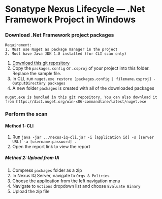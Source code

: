 # Sonatype Nexus Lifecycle — .Net Framework Project in Windows

### Download .Net Framework project packages
```
Requirement:
1. Must use Nuget as package manager in the project
2. Must have Java JDK 1.8 installed (for CLI scan only)
```
1. [Download this git repository](https://github.com/roger-lau/sonatype-scan/archive/master.zip)
2. Copy the `packages.config` or `.csproj` of your project into this folder. Replace the sample file.
3. In CLI, run `nuget.exe restore [packages.config | filename.csproj] -OutputDirectory packages`
4. A new folder `packages` is created with all of the downloaded packages

```
nuget.exe is bundled in this git repository. You can also download it from https://dist.nuget.org/win-x86-commandline/latest/nuget.exe
```


### Perform the scan

#### Method 1: CLI
1. Run `java -jar ../nexus-iq-cli.jar -i [application id] -s [server URL] -a [username:password] .`
2. Open the report link to view the report


##### Method 2: Upload from UI
1. Compress `packages` folder as a zip
2. In Nexus IQ Server, navigate to `Orgs & Policies`
3. Choose the application from the left navigation menu
4. Navigate to `Actions` dropdown list and choose `Evaluate Binary`
5. Upload the zip file


